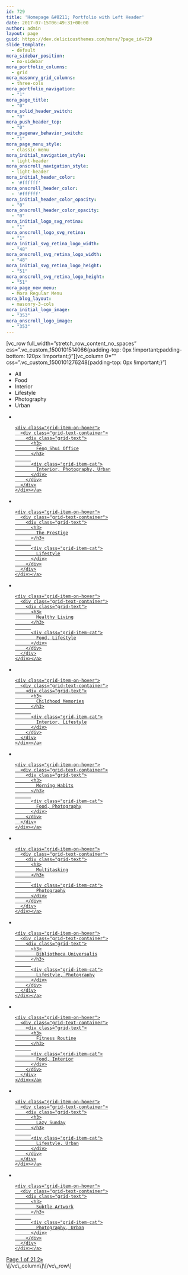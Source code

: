 ```yaml
---
id: 729
title: 'Homepage &#8211; Portfolio with Left Header'
date: 2017-07-15T06:49:31+00:00
author: admin
layout: page
guid: https://dev.deliciousthemes.com/mora/?page_id=729
slide_template:
  - default
mora_sidebar_position:
  - no-sidebar
mora_portfolio_columns:
  - grid
mora_masonry_grid_columns:
  - three-cols
mora_portfolio_navigation:
  - "1"
mora_page_title:
  - "0"
mora_solid_header_switch:
  - "0"
mora_push_header_top:
  - "0"
mora_pagenav_behavior_switch:
  - "1"
mora_page_menu_style:
  - classic-menu
mora_initial_navigation_style:
  - light-header
mora_onscroll_navigation_style:
  - light-header
mora_initial_header_color:
  - '#ffffff'
mora_onscroll_header_color:
  - '#ffffff'
mora_initial_header_color_opacity:
  - "0"
mora_onscroll_header_color_opacity:
  - "0"
mora_initial_logo_svg_retina:
  - "1"
mora_onscroll_logo_svg_retina:
  - "1"
mora_initial_svg_retina_logo_width:
  - "48"
mora_onscroll_svg_retina_logo_width:
  - "48"
mora_initial_svg_retina_logo_height:
  - "51"
mora_onscroll_svg_retina_logo_height:
  - "51"
mora_page_new_menu:
  - Mora Regular Menu
mora_blog_layout:
  - masonry-3-cols
mora_initial_logo_image:
  - "353"
mora_onscroll_logo_image:
  - "353"
---
```

\[vc\_row full\_width=&#8221;stretch\_row\_content\_no\_spaces&#8221; css=&#8221;.vc\_custom\_1500101514066{padding-top: 0px !important;padding-bottom: 120px !important;}&#8221;\]\[vc\_column 0=&#8221;&#8221; css=&#8221;.vc\_custom_1500101276248{padding-top: 0px !important;}&#8221;\]<section class="delicious-grid trigger-" id="gridwrapper_bda" data-token="B7RHo">

<div class="grid-meta align-center">
  <section id="filter_options" class="centered-wrapper dt-hide-filters">
  
  <ul id="filters" class="option-set clearfix" data-option-key="filter">
    <li class="all-projects">
      <a data-filter="*" class="selected">All</a>
    </li>
    <li>
      <a data-filter=".18">Food</a>
    </li>
    <li>
      <a data-filter=".19">Interior</a>
    </li>
    <li>
      <a data-filter=".20">Lifestyle</a>
    </li>
    <li>
      <a data-filter=".21">Photography</a>
    </li>
    <li>
      <a data-filter=".22">Urban</a>
    </li>
  </ul></section>
</div>

<div class="half-space">
</div><section id="portfolio-wrapper">

<ul class="portfolio dt-gap-2 isotope text-on-thumbnail style-load-more-btn mfp-gallery grid_bda">
  <li class=" grid-item dt-project-35 19 21 22  item-wide grid light-captions text-on-thumbnail">
    <a class="img-anchor" href="https://raw.githubusercontent.com/leo10m2010/carlos/master/portfolio/feng-shui-office/"><img src="https://raw.githubusercontent.com/leo10m2010/carlos/master/wp-content/uploads/2017/06/the-zen-room-759x589.jpg" alt="" />
    
    <div class="grid-item-on-hover">
      <div class="grid-text-container">
        <div class="grid-text">
          <h3>
            Feng Shui Office
          </h3>
          
          <div class="grid-item-cat">
            Interior, Photography, Urban
          </div>
        </div>
      </div>
    </div></a>
  </li>
  
  <li class=" grid-item dt-project-33 20  item-small grid light-captions text-on-thumbnail">
    <a class="img-anchor" href="https://raw.githubusercontent.com/leo10m2010/carlos/master/portfolio/the-prestige/"><img src="https://raw.githubusercontent.com/leo10m2010/carlos/master/wp-content/uploads/2017/06/the-prestige-379x294.jpg" alt="" />
    
    <div class="grid-item-on-hover">
      <div class="grid-text-container">
        <div class="grid-text">
          <h3>
            The Prestige
          </h3>
          
          <div class="grid-item-cat">
            Lifestyle
          </div>
        </div>
      </div>
    </div></a>
  </li>
  
  <li class=" grid-item dt-project-31 18 20  item-high grid light-captions text-on-thumbnail">
    <a class="img-anchor" href="https://raw.githubusercontent.com/leo10m2010/carlos/master/portfolio/healthy-living/"><img src="https://raw.githubusercontent.com/leo10m2010/carlos/master/wp-content/uploads/2017/06/healthy-living-389x629.jpg" alt="" />
    
    <div class="grid-item-on-hover">
      <div class="grid-text-container">
        <div class="grid-text">
          <h3>
            Healthy Living
          </h3>
          
          <div class="grid-item-cat">
            Food, Lifestyle
          </div>
        </div>
      </div>
    </div></a>
  </li>
  
  <li class=" grid-item dt-project-29 19 20  item-small grid light-captions text-on-thumbnail">
    <a class="img-anchor" href="https://raw.githubusercontent.com/leo10m2010/carlos/master/portfolio/childhood-memories/"><img src="https://raw.githubusercontent.com/leo10m2010/carlos/master/wp-content/uploads/2017/06/childhood-memories-379x294.jpg" alt="" />
    
    <div class="grid-item-on-hover">
      <div class="grid-text-container">
        <div class="grid-text">
          <h3>
            Childhood Memories
          </h3>
          
          <div class="grid-item-cat">
            Interior, Lifestyle
          </div>
        </div>
      </div>
    </div></a>
  </li>
  
  <li class=" grid-item dt-project-27 18 21  item-high grid light-captions text-on-thumbnail">
    <a class="img-anchor" href="https://raw.githubusercontent.com/leo10m2010/carlos/master/portfolio/morning-habits/"><img src="https://raw.githubusercontent.com/leo10m2010/carlos/master/wp-content/uploads/2017/06/morning-habits-389x629.jpg" alt="" />
    
    <div class="grid-item-on-hover">
      <div class="grid-text-container">
        <div class="grid-text">
          <h3>
            Morning Habits
          </h3>
          
          <div class="grid-item-cat">
            Food, Photography
          </div>
        </div>
      </div>
    </div></a>
  </li>
  
  <li class=" grid-item dt-project-25 21  item-small grid light-captions text-on-thumbnail">
    <a class="img-anchor" href="https://raw.githubusercontent.com/leo10m2010/carlos/master/portfolio/multitasking/"><img src="https://raw.githubusercontent.com/leo10m2010/carlos/master/wp-content/uploads/2017/06/multitasking-379x294.jpg" alt="" />
    
    <div class="grid-item-on-hover">
      <div class="grid-text-container">
        <div class="grid-text">
          <h3>
            Multitasking
          </h3>
          
          <div class="grid-item-cat">
            Photography
          </div>
        </div>
      </div>
    </div></a>
  </li>
  
  <li class=" grid-item dt-project-23 20 21  item-long grid light-captions text-on-thumbnail">
    <a class="img-anchor" href="https://raw.githubusercontent.com/leo10m2010/carlos/master/portfolio/bibliotheca-universalis/"><img src="https://raw.githubusercontent.com/leo10m2010/carlos/master/wp-content/uploads/2017/06/bibliotheca-universalis-759x294.jpg" alt="" />
    
    <div class="grid-item-on-hover">
      <div class="grid-text-container">
        <div class="grid-text">
          <h3>
            Bibliotheca Universalis
          </h3>
          
          <div class="grid-item-cat">
            Lifestyle, Photography
          </div>
        </div>
      </div>
    </div></a>
  </li>
  
  <li class=" grid-item dt-project-21 18 19  item-small grid light-captions text-on-thumbnail">
    <a class="img-anchor" href="https://raw.githubusercontent.com/leo10m2010/carlos/master/portfolio/fitness-routine/"><img src="https://raw.githubusercontent.com/leo10m2010/carlos/master/wp-content/uploads/2017/06/fitness-routine-379x294.jpg" alt="" />
    
    <div class="grid-item-on-hover">
      <div class="grid-text-container">
        <div class="grid-text">
          <h3>
            Fitness Routine
          </h3>
          
          <div class="grid-item-cat">
            Food, Interior
          </div>
        </div>
      </div>
    </div></a>
  </li>
  
  <li class=" grid-item dt-project-10 20 22  item-small grid light-captions text-on-thumbnail">
    <a class="img-anchor" href="https://raw.githubusercontent.com/leo10m2010/carlos/master/portfolio/lazy-sunday/"><img src="https://raw.githubusercontent.com/leo10m2010/carlos/master/wp-content/uploads/2017/06/lazy-sunday-379x294.jpg" alt="" />
    
    <div class="grid-item-on-hover">
      <div class="grid-text-container">
        <div class="grid-text">
          <h3>
            Lazy Sunday
          </h3>
          
          <div class="grid-item-cat">
            Lifestyle, Urban
          </div>
        </div>
      </div>
    </div></a>
  </li>
  
  <li class=" grid-item dt-project-49 21 22  item-small grid light-captions text-on-thumbnail">
    <a class="img-anchor" href="https://raw.githubusercontent.com/leo10m2010/carlos/master/portfolio/subtle-artwork/"><img src="https://raw.githubusercontent.com/leo10m2010/carlos/master/wp-content/uploads/2017/06/subtle-artwork-379x294.jpg" alt="" />
    
    <div class="grid-item-on-hover">
      <div class="grid-text-container">
        <div class="grid-text">
          <h3>
            Subtle Artwork
          </h3>
          
          <div class="grid-item-cat">
            Photography, Urban
          </div>
        </div>
      </div>
    </div></a>
  </li>
</ul></section>

<div class="dt_pagination">
  <span>Page 1 of 2</span><span class="current">1</span> <a href="https://raw.githubusercontent.com/leo10m2010/carlos/master/wp-admin/export.php?type=jekyll&#038;paged=2" class="inactive">2</a><a class="next" href="https://raw.githubusercontent.com/leo10m2010/carlos/master/wp-admin/export.php?type=jekyll&#038;paged=2">&raquo;</a>
</div></section>\[/vc\_column\]\[/vc\_row\]
